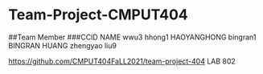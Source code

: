 # Team-Project-CMPUT404
##Team Member
###CCID      NAME
wwu3
hhong1       HAOYANGHONG
bingran1     BINGRAN HUANG
zhengyao
liu9

https://github.com/CMPUT404FaLL2021/team-project-404
LAB 802
